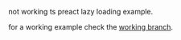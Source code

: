 not working ts preact lazy loading example.

for a working example check the [working branch](https://github.com/TheRealSyler/preact-ts-lazy/tree/working).
